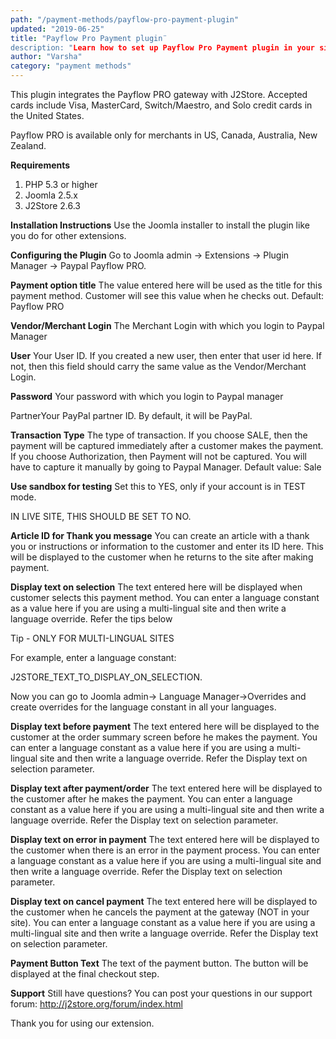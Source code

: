 ```yaml
---
path: "/payment-methods/payflow-pro-payment-plugin"
updated: "2019-06-25"
title: "Payflow Pro Payment plugin¨
description: "Learn how to set up Payflow Pro Payment plugin in your site."
author: "Varsha"
category: "payment methods"
---
```


This plugin integrates the Payflow PRO gateway with J2Store. Accepted cards include Visa, MasterCard, Switch/Maestro, and Solo credit cards in the United States.

Payflow PRO is available only for merchants in US, Canada, Australia, New Zealand.

**Requirements**

1. PHP 5.3 or higher
2. Joomla 2.5.x
3. J2Store 2.6.3

**Installation Instructions**
Use the Joomla installer to install the plugin like you do for other extensions.

**Configuring the Plugin**
Go to Joomla admin → Extensions → Plugin Manager → Paypal Payflow PRO.

**Payment option title**
The value entered here will be used as the title for this payment method. Customer will see this value when he checks out. Default: Payflow PRO

**Vendor/Merchant Login**
The Merchant Login with which you login to Paypal Manager

**User**
Your User ID. If you created a new user, then enter that user id here. If not, then this field should carry the same value as the Vendor/Merchant Login.

**Password**
Your password with which you login to Paypal manager

PartnerYour PayPal partner ID. By default, it will be PayPal.

**Transaction Type**
The type of transaction. If you choose SALE, then the payment will be captured immediately after a customer makes the payment. If you choose Authorization, then Payment will not be captured. You will have to capture it manually by going to Paypal Manager. Default value: Sale

**Use sandbox for testing**
Set this to YES, only if your account is in TEST mode.

IN LIVE SITE, THIS SHOULD BE SET TO NO.

**Article ID for Thank you message**
You can create an article with a thank you or instructions or information to the customer and enter its ID here. This will be displayed to the customer when he returns to the site after making payment.

**Display text on selection**
The text entered here will be displayed when customer selects this payment method. You can enter a language constant as a value here if you are using a multi-lingual site and then write a language override. Refer the tips below

Tip - ONLY FOR MULTI-LINGUAL SITES

For example, enter a language constant:

J2STORE_TEXT_TO_DISPLAY_ON_SELECTION.

Now you can go to Joomla admin-> Language Manager->Overrides and create overrides for the language constant in all your languages.

**Display text before payment**
The text entered here will be displayed to the customer at the order summary screen before he makes the payment. You can enter a language constant as a value here if you are using a multi-lingual site and then write a language override. Refer the Display text on selection parameter.

**Display text after payment/order**
The text entered here will be displayed to the customer after he makes the payment. You can enter a language constant as a value here if you are using a multi-lingual site and then write a language override. Refer the Display text on selection parameter.

**Display text on error in payment**
The text entered here will be displayed to the customer when there is an error in the payment process.
You can enter a language constant as a value here if you are using a multi-lingual site and then write a language override. Refer the Display text on selection parameter.

**Display text on cancel payment**
The text entered here will be displayed to the customer when he cancels the payment at the gateway (NOT in your site).
You can enter a language constant as a value here if you are using a multi-lingual site and then write a language override. Refer the Display text on selection parameter.

**Payment Button Text**
The text of the payment button. The button will be displayed at the final checkout step.

**Support**
Still have questions? You can post your questions in our support forum: http://j2store.org/forum/index.html

Thank you for using our extension.
